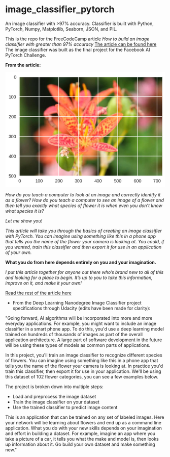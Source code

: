 # image_classifier_pytorch
An image classifier with >97% accuracy. Classifier is built with Python, PyTorch, Numpy, Matplotlib, Seaborn, JSON, and PIL.

This is the repo for the FreeCodeCamp article *How to build an image classifier with greater than 97% accuracy* [The article can be found here](https://medium.freecodecamp.org/how-to-build-the-best-image-classifier-3c72010b3d55)  The image classifier was built as the final project for the Facebook AI PyTorch Challenge.

**From the article:**

![pytorch image classifier](flower.png)

*How do you teach a computer to look at an image and correctly identify it as a flower? How do you teach a computer to see an image of a flower and then tell you exactly what species of flower it is when even you don’t know what species it is?*

*Let me show you!*

*This article will take you through the basics of creating an image classifier with PyTorch. You can imagine using something like this in a phone app that tells you the name of the flower your camera is looking at. You could, if you wanted, train this classifier and then export it for use in an application of your own.*

**What you do from here depends entirely on you and your imagination.**

*I put this article together for anyone out there who’s brand new to all of this and looking for a place to begin. It’s up to you to take this information, improve on it, and make it your own!*

 [Read the rest of the article here](https://medium.freecodecamp.org/how-to-build-the-best-image-classifier-3c72010b3d55)

* From the Deep Learning Nanodegree Image Classifier project specifications through Udacity (edits have been made for clarity):

"Going forward, AI algorithms will be incorporated into more and more everyday applications. For example, you might want to include an image classifier in a smart phone app. To do this, you'd use a deep learning model trained on hundreds of thousands of images as part of the overall application architecture. A large part of software development in the future will be using these types of models as common parts of applications.

In this project, you'll train an image classifier to recognize different species of flowers. You can imagine using something like this in a phone app that tells you the name of the flower your camera is looking at. In practice you'd train this classifier, then export it for use in your application. We'll be using this dataset of 102 flower categories, you can see a few examples below.

The project is broken down into multiple steps:

* Load and preprocess the image dataset
* Train the image classifier on your dataset
* Use the trained classifier to predict image content

This is an application that can be trained on any set of labeled images. Here your network will be learning about flowers and end up as a command line application. What you do with your new skills depends on your imagination and effort in building a dataset. For example, imagine an app where you take a picture of a car, it tells you what the make and model is, then looks up information about it. Go build your own dataset and make something new."
